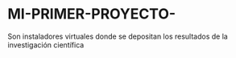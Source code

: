 # MI-PRIMER-PROYECTO-
Son instaladores virtuales donde se depositan los resultados de la investigación científica
